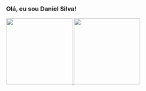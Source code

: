 ### Olá, eu sou Daniel Silva!

<div>
  <a href="https://github.com/silvadaniell/github-readme-stats">
  <img height="180em" src="https://github-readme-stats.vercel.app/api?username=silvadaniell&show_icons=true&theme=dark" />
  <img height="180em" src="https://github-readme-stats.vercel.app/api/top-langs/?username=silvadaniell&layout=compact=16&theme=dark"/>
 </div>
